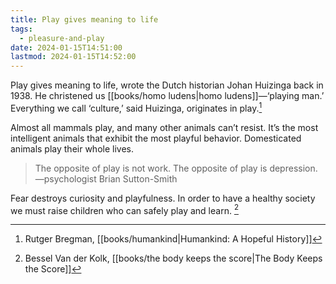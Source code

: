 ```yaml
---
title: Play gives meaning to life
tags:
  - pleasure-and-play
date: 2024-01-15T14:51:00
lastmod: 2024-01-15T14:52:00
---
```


Play gives meaning to life, wrote the Dutch historian Johan Huizinga back in 1938. He christened us [[books/homo ludens|homo ludens]]—‘playing man.’ Everything we call ‘culture,’ said Huizinga, originates in play.[^1]

Almost all mammals play, and many other animals can’t resist. It’s the most intelligent animals that exhibit the most playful behavior. Domesticated animals play their whole lives.

> The opposite of play is not work. The opposite of play is depression. —psychologist Brian Sutton-Smith

Fear destroys curiosity and playfulness. In order to have a healthy society we must raise children who can safely play and learn. [^2]

[^1]: Rutger Bregman, [[books/humankind|Humankind: A Hopeful History]]
[^2]: Bessel Van der Kolk, [[books/the body keeps the score|The Body Keeps the Score]]